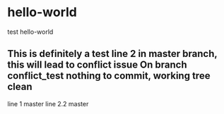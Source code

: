 # hello-world
test hello-world

This is definitely a test
line 2 in master branch, this will lead to conflict issue
On branch conflict_test
nothing to commit, working tree clean
---------------
line 1 master
line 2.2 master
